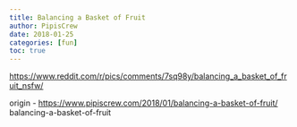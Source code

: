 ```yaml
---
title: Balancing a Basket of Fruit
author: PipisCrew
date: 2018-01-25
categories: [fun]
toc: true
---
```


https://www.reddit.com/r/pics/comments/7sq98y/balancing_a_basket_of_fruit_nsfw/

origin - https://www.pipiscrew.com/2018/01/balancing-a-basket-of-fruit/ balancing-a-basket-of-fruit